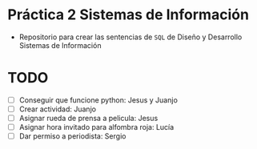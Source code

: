 # Práctica 2 Sistemas de Información

* Repositorio para crear las sentencias de `SQL` de Diseño y Desarrollo Sistemas de Información

# TODO

* [ ] Conseguir que funcione python: Jesus y Juanjo
* [ ] Crear actividad: Juanjo
* [ ] Asignar rueda de prensa a pelicula: Jesus
* [ ] Asignar hora invitado para alfombra roja: Lucía
* [ ] Dar permiso a periodista: Sergio

